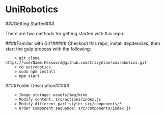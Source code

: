 # UniRobotics   

###Getting Started###

There are two methods for getting started with this repo.

####Familiar with Git?#####
Checkout this repo, install depdencies, then start the gulp process with the following:

```
	> git clone https://userName:Password@github.com/CrazyAlan/unirobotics.git
	> cd unirobotics
	> sudo npm install
	> npm start
```

####Folder Description#####

```
	> Image storage: assets/img/mine 
	> Modify content: src/actions/index.js
	> Modify different part style: src/components/*
	> Order Component sequence: src/components/index.js
```
